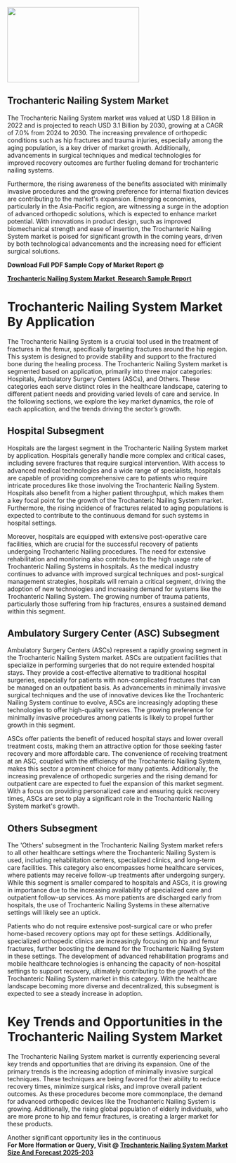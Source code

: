 <p><img class="alignnone size-medium wp-image-20088" src="https://ffe5etoiles.com/wp-content/uploads/2024/12/MST1-300x171.png" alt="" width="300" height="171" /></p><p> <h2>Trochanteric Nailing System Market </h2><p>The Trochanteric Nailing System market was valued at USD 1.8 Billion in 2022 and is projected to reach USD 3.1 Billion by 2030, growing at a CAGR of 7.0% from 2024 to 2030. The increasing prevalence of orthopedic conditions such as hip fractures and trauma injuries, especially among the aging population, is a key driver of market growth. Additionally, advancements in surgical techniques and medical technologies for improved recovery outcomes are further fueling demand for trochanteric nailing systems.</p><p>Furthermore, the rising awareness of the benefits associated with minimally invasive procedures and the growing preference for internal fixation devices are contributing to the market's expansion. Emerging economies, particularly in the Asia-Pacific region, are witnessing a surge in the adoption of advanced orthopedic solutions, which is expected to enhance market potential. With innovations in product design, such as improved biomechanical strength and ease of insertion, the Trochanteric Nailing System market is poised for significant growth in the coming years, driven by both technological advancements and the increasing need for efficient surgical solutions.</p></p><p><strong>Download Full PDF Sample Copy of Market Report @</strong></p><p><strong><a href="https://www.verifiedmarketreports.com/download-sample/?rid=249252&utm_source=Sites-google&utm_medium=265" target="_blank">Trochanteric Nailing System Market &nbsp;Research Sample Report</a></strong></p><p><h1>Trochanteric Nailing System Market By Application</h1><p>The Trochanteric Nailing System is a crucial tool used in the treatment of fractures in the femur, specifically targeting fractures around the hip region. This system is designed to provide stability and support to the fractured bone during the healing process. The Trochanteric Nailing System market is segmented based on application, primarily into three major categories: Hospitals, Ambulatory Surgery Centers (ASCs), and Others. These categories each serve distinct roles in the healthcare landscape, catering to different patient needs and providing varied levels of care and service. In the following sections, we explore the key market dynamics, the role of each application, and the trends driving the sector’s growth.<h2>Hospital Subsegment</h2><p>Hospitals are the largest segment in the Trochanteric Nailing System market by application. Hospitals generally handle more complex and critical cases, including severe fractures that require surgical intervention. With access to advanced medical technologies and a wide range of specialists, hospitals are capable of providing comprehensive care to patients who require intricate procedures like those involving the Trochanteric Nailing System. Hospitals also benefit from a higher patient throughput, which makes them a key focal point for the growth of the Trochanteric Nailing System market. Furthermore, the rising incidence of fractures related to aging populations is expected to contribute to the continuous demand for such systems in hospital settings.<p>Moreover, hospitals are equipped with extensive post-operative care facilities, which are crucial for the successful recovery of patients undergoing Trochanteric Nailing procedures. The need for extensive rehabilitation and monitoring also contributes to the high usage rate of Trochanteric Nailing Systems in hospitals. As the medical industry continues to advance with improved surgical techniques and post-surgical management strategies, hospitals will remain a critical segment, driving the adoption of new technologies and increasing demand for systems like the Trochanteric Nailing System. The growing number of trauma patients, particularly those suffering from hip fractures, ensures a sustained demand within this segment.<h2>Ambulatory Surgery Center (ASC) Subsegment</h2><p>Ambulatory Surgery Centers (ASCs) represent a rapidly growing segment in the Trochanteric Nailing System market. ASCs are outpatient facilities that specialize in performing surgeries that do not require extended hospital stays. They provide a cost-effective alternative to traditional hospital surgeries, especially for patients with non-complicated fractures that can be managed on an outpatient basis. As advancements in minimally invasive surgical techniques and the use of innovative devices like the Trochanteric Nailing System continue to evolve, ASCs are increasingly adopting these technologies to offer high-quality services. The growing preference for minimally invasive procedures among patients is likely to propel further growth in this segment.<p>ASCs offer patients the benefit of reduced hospital stays and lower overall treatment costs, making them an attractive option for those seeking faster recovery and more affordable care. The convenience of receiving treatment at an ASC, coupled with the efficiency of the Trochanteric Nailing System, makes this sector a prominent choice for many patients. Additionally, the increasing prevalence of orthopedic surgeries and the rising demand for outpatient care are expected to fuel the expansion of this market segment. With a focus on providing personalized care and ensuring quick recovery times, ASCs are set to play a significant role in the Trochanteric Nailing System market's growth.<h2>Others Subsegment</h2><p>The 'Others' subsegment in the Trochanteric Nailing System market refers to all other healthcare settings where the Trochanteric Nailing System is used, including rehabilitation centers, specialized clinics, and long-term care facilities. This category also encompasses home healthcare services, where patients may receive follow-up treatments after undergoing surgery. While this segment is smaller compared to hospitals and ASCs, it is growing in importance due to the increasing availability of specialized care and outpatient follow-up services. As more patients are discharged early from hospitals, the use of Trochanteric Nailing Systems in these alternative settings will likely see an uptick.<p>Patients who do not require extensive post-surgical care or who prefer home-based recovery options may opt for these settings. Additionally, specialized orthopedic clinics are increasingly focusing on hip and femur fractures, further boosting the demand for the Trochanteric Nailing System in these settings. The development of advanced rehabilitation programs and mobile healthcare technologies is enhancing the capacity of non-hospital settings to support recovery, ultimately contributing to the growth of the Trochanteric Nailing System market in this category. With the healthcare landscape becoming more diverse and decentralized, this subsegment is expected to see a steady increase in adoption.<h1>Key Trends and Opportunities in the Trochanteric Nailing System Market</h1><p>The Trochanteric Nailing System market is currently experiencing several key trends and opportunities that are driving its expansion. One of the primary trends is the increasing adoption of minimally invasive surgical techniques. These techniques are being favored for their ability to reduce recovery times, minimize surgical risks, and improve overall patient outcomes. As these procedures become more commonplace, the demand for advanced orthopedic devices like the Trochanteric Nailing System is growing. Additionally, the rising global population of elderly individuals, who are more prone to hip and femur fractures, is creating a larger market for these products.<p>Another significant opportunity lies in the continuous<strong><br />For More Iformation or Query, Visit @ <a href="https://www.verifiedmarketreports.com/product/trochanteric-nailing-system-market/" target="_blank">Trochanteric Nailing System Market Size And Forecast 2025-203</a></strong></p>
